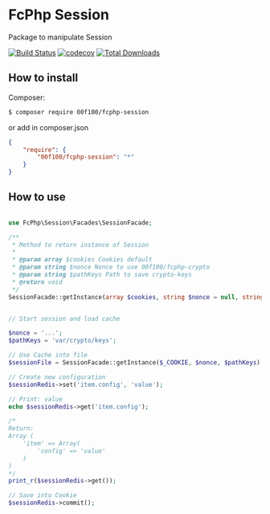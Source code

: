 # FcPhp Session

Package to manipulate Session

[![Build Status](https://travis-ci.org/00F100/fcphp-session.svg?branch=master)](https://travis-ci.org/00F100/fcphp-session) [![codecov](https://codecov.io/gh/00F100/fcphp-session/branch/master/graph/badge.svg)](https://codecov.io/gh/00F100/fcphp-session) [![Total Downloads](https://poser.pugx.org/00F100/fcphp-session/downloads)](https://packagist.org/packages/00F100/fcphp-session)

## How to install

Composer:
```sh
$ composer require 00f100/fcphp-session
```

or add in composer.json
```json
{
    "require": {
        "00f100/fcphp-session": "*"
    }
}
```

## How to use

```php

use FcPhp\Session\Facades\SessionFacade;

/**
 * Method to return instance of Session 
 *
 * @param array $cookies Cookies default
 * @param string $nonce Nonce to use 00f100/fcphp-crypto
 * @param string $pathKeys Path to save crypto-keys
 * @return void
 */
SessionFacade::getInstance(array $cookies, string $nonce = null, string $pathKeys = null);


// Start session and load cache

$nonce = '...';
$pathKeys = 'var/crypto/keys';

// Use Cache into file
$sessionFile = SessionFacade::getInstance($_COOKIE, $nonce, $pathKeys);

// Create new configuration
$sessionRedis->set('item.config', 'value');

// Print: value
echo $sessionRedis->get('item.config');

/*
Return: 
Array (
    'item' => Array(
        'config' => 'value'
    )
)
*/
print_r($sessionRedis->get());

// Save into Cookie
$sessionRedis->commit();
```